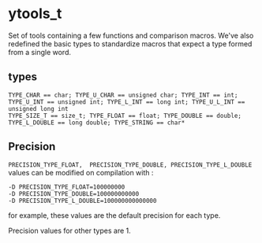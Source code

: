 # ytools_t

Set of tools containing a few functions and comparison macros. We've also redefined the basic types to standardize macros that expect a type formed from a single word.

## types
```
TYPE_CHAR == char; TYPE_U_CHAR == unsigned char; TYPE_INT == int; 
TYPE_U_INT == unsigned int; TYPE_L_INT == long int; TYPE_U_L_INT == unsigned long int
TYPE_SIZE_T == size_t; TYPE_FLOAT == float; TYPE_DOUBLE == double; 
TYPE_L_DOUBLE == long double; TYPE_STRING == char*
```

## Precision
`PRECISION_TYPE_FLOAT,  PRECISION_TYPE_DOUBLE, PRECISION_TYPE_L_DOUBLE` values can be modified on compilation with :
```
-D PRECISION_TYPE_FLOAT=100000000
-D PRECISION_TYPE_DOUBLE=100000000000 
-D PRECISION_TYPE_L_DOUBLE=100000000000000
```
for example, these values are the default precision for each type.

Precision values for other types are 1.


